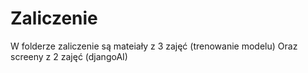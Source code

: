 # Zaliczenie 
W folderze zaliczenie są mateiały z 3 zajęć (trenowanie modelu)
Oraz screeny z 2 zajęć (djangoAI)

